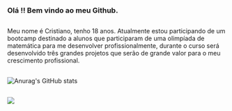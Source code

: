 ### Olá !! Bem vindo ao meu Github.
##

Meu nome é Cristiano, tenho 18 anos. Atualmente estou participando de um bootcamp destinado a alunos que participaram de uma olimpíada de matemática para me desenvolver profissionalmente, durante o curso será desenvolvido três grandes projetos que serão de grande valor para o meu crescimento profissional.

##

![Anurag's GitHub stats](https://github-readme-stats.vercel.app/api?username=Cr7stian8&show_icons=true&theme=radical)

##

<div>
  <a width="width="50%" href="https://www.linkedin.com/in/cristiano-corr%C3%AAa-20082419a/" target="_blank"><img src="https://img.shields.io/badge/-LinkedIn-%230077B5?style=for-the-badge&logo=linkedin&logoColor=white" target="_blank"></a>  
</div>
